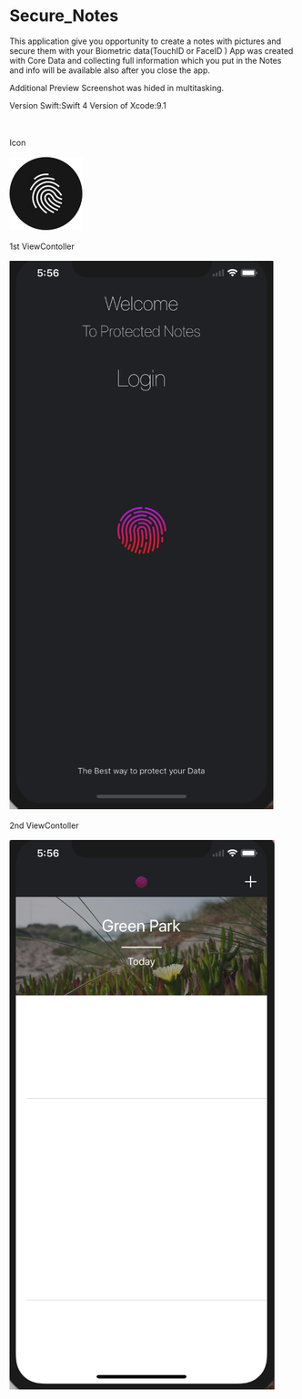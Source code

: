 # Secure_Notes
This application give you opportunity to create a notes with pictures and secure them with your Biometric data(TouchID or FaceID )
App was created with Core Data and collecting full information which you put in the Notes and info will be available also after you close the app.

Additional Preview Screenshot was hided in multitasking.

Version Swift:Swift 4
Version of Xcode:9.1


<br></br>
Icon
<br></br>
![Screenshot](icon.png)
<br></br>
1st ViewContoller
<br></br>
![Screenshot](screen1.png)
<br></br>
2nd ViewContoller
<br></br>
![Screenshot](screen2.png)
